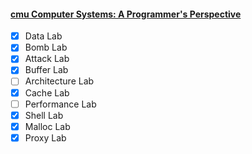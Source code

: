 #### [cmu Computer Systems: A Programmer's Perspective](http://csapp.cs.cmu.edu/3e/labs.html)

- [x] Data Lab
- [x] Bomb Lab
- [x] Attack Lab
- [x] Buffer Lab
- [ ] Architecture Lab
- [x] Cache Lab
- [ ] Performance Lab
- [x] Shell Lab
- [x] Malloc Lab
- [x] Proxy Lab
